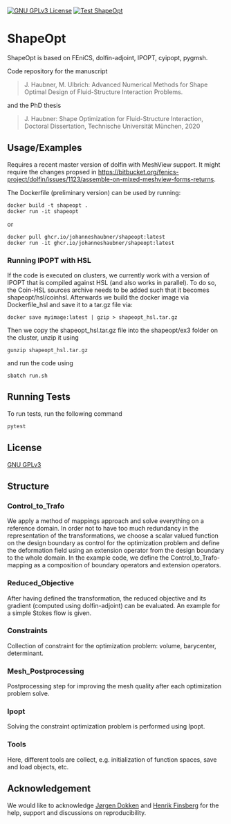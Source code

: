 [![GNU GPLv3 License](https://img.shields.io/badge/license-GNU_GPLv3-green?style=plastic)](https://choosealicense.com/licenses/gpl-3.0/)
[![Test ShapeOpt](https://github.com/JohannesHaubner/ShapeOpt/actions/workflows/test_shapeopt.yml/badge.svg?style=plastic)](https://github.com/JohannesHaubner/ShapeOpt/actions/workflows/test_shapeopt.yml)

# ShapeOpt

ShapeOpt is based on FEniCS, dolfin-adjoint, IPOPT, cyipopt, pygmsh.

Code repository for the manuscript

>J. Haubner, M. Ulbrich: Advanced Numerical Methods for Shape Optimal Design of Fluid-Structure Interaction Problems. 

and the PhD thesis

>J. Haubner: Shape Optimization for Fluid-Structure Interaction, Doctoral Dissertation, Technische Universität München, 2020

## Usage/Examples

Requires a recent master version of dolfin with MeshView support. It might require the changes propsed in https://bitbucket.org/fenics-project/dolfin/issues/1123/assemble-on-mixed-meshview-forms-returns.

The Dockerfile (preliminary version) can be used by running:
```
docker build -t shapeopt .
docker run -it shapeopt
```
or
```
docker pull ghcr.io/johanneshaubner/shapeopt:latest
docker run -it ghcr.io/johanneshaubner/shapeopt:latest
```

### Running IPOPT with HSL

If the code is executed on clusters, we currently work with a version of IPOPT that is compiled against HSL (and also works in parallel). To do so, the Coin-HSL sources archive needs to be added such that it becomes shapeopt/hsl/coinhsl. Afterwards we build the docker image via Dockerfile_hsl and save it to a tar.gz file via:
```
docker save myimage:latest | gzip > shapeopt_hsl.tar.gz
``` 
Then we copy the shapeopt_hsl.tar.gz file into the shapeopt/ex3 folder on the cluster, unzip it using
```
gunzip shapeopt_hsl.tar.gz
```
and run the code using
```
sbatch run.sh
```


## Running Tests

To run tests, run the following command

```bash
pytest
```
## License

[GNU GPLv3](https://choosealicense.com/licenses/gpl-3.0/)

## Structure

### Control_to_Trafo
We apply a method of mappings approach and solve everything on a reference domain. In order not to have too much 
redundancy in the representation of the transformations, we choose a scalar valued function on the design boundary 
as control for the optimization problem and define the deformation field using an extension operator from the design 
boundary to the whole domain. In the example code, we define the Control_to_Trafo-mapping as a composition of boundary
operators and extension operators.

### Reduced_Objective
After having defined the transformation, the reduced objective and its gradient (computed using dolfin-adjoint) 
can be evaluated. An example for a simple Stokes flow is given.

### Constraints
Collection of constraint for the optimization problem: volume, barycenter, determinant.

### Mesh_Postprocessing
Postprocessing step for improving the mesh quality after each optimization problem solve.

### Ipopt
Solving the constraint optimization problem is performed using Ipopt.

### Tools
Here, different tools are collect, e.g. initialization of function spaces, save and load objects, etc.

## Acknowledgement
We would like to acknowledge [Jørgen Dokken](http://jsdokken.com/) and [Henrik Finsberg](https://finsberg.github.io/) for the help, support and discussions on reproducibility.

